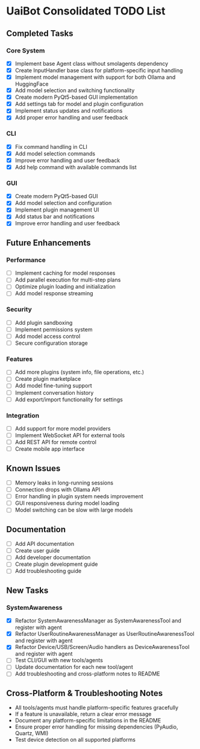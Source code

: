 # UaiBot Consolidated TODO List

## Completed Tasks

### Core System
- [x] Implement base Agent class without smolagents dependency
- [x] Create InputHandler base class for platform-specific input handling
- [x] Implement model management with support for both Ollama and HuggingFace
- [x] Add model selection and switching functionality
- [x] Create modern PyQt5-based GUI implementation
- [x] Add settings tab for model and plugin configuration
- [x] Implement status updates and notifications
- [x] Add proper error handling and user feedback

### CLI
- [x] Fix command handling in CLI
- [x] Add model selection commands
- [x] Improve error handling and user feedback
- [x] Add help command with available commands list

### GUI
- [x] Create modern PyQt5-based GUI
- [x] Add model selection and configuration
- [x] Implement plugin management UI
- [x] Add status bar and notifications
- [x] Improve error handling and user feedback

## Future Enhancements

### Performance
- [ ] Implement caching for model responses
- [ ] Add parallel execution for multi-step plans
- [ ] Optimize plugin loading and initialization
- [ ] Add model response streaming

### Security
- [ ] Add plugin sandboxing
- [ ] Implement permissions system
- [ ] Add model access control
- [ ] Secure configuration storage

### Features
- [ ] Add more plugins (system info, file operations, etc.)
- [ ] Create plugin marketplace
- [ ] Add model fine-tuning support
- [ ] Implement conversation history
- [ ] Add export/import functionality for settings

### Integration
- [ ] Add support for more model providers
- [ ] Implement WebSocket API for external tools
- [ ] Add REST API for remote control
- [ ] Create mobile app interface

## Known Issues
- [ ] Memory leaks in long-running sessions
- [ ] Connection drops with Ollama API
- [ ] Error handling in plugin system needs improvement
- [ ] GUI responsiveness during model loading
- [ ] Model switching can be slow with large models

## Documentation
- [ ] Add API documentation
- [ ] Create user guide
- [ ] Add developer documentation
- [ ] Create plugin development guide
- [ ] Add troubleshooting guide

## New Tasks

### SystemAwareness
- [x] Refactor SystemAwarenessManager as SystemAwarenessTool and register with agent
- [x] Refactor UserRoutineAwarenessManager as UserRoutineAwarenessTool and register with agent
- [x] Refactor Device/USB/Screen/Audio handlers as DeviceAwarenessTool and register with agent
- [ ] Test CLI/GUI with new tools/agents
- [ ] Update documentation for each new tool/agent
- [ ] Add troubleshooting and cross-platform notes to README

## Cross-Platform & Troubleshooting Notes
- All tools/agents must handle platform-specific features gracefully
- If a feature is unavailable, return a clear error message
- Document any platform-specific limitations in the README
- Ensure proper error handling for missing dependencies (PyAudio, Quartz, WMI)
- Test device detection on all supported platforms 